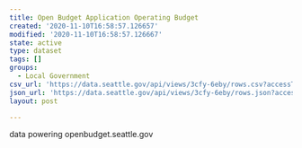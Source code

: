 ```yaml
---
title: Open Budget Application Operating Budget
created: '2020-11-10T16:58:57.126657'
modified: '2020-11-10T16:58:57.126667'
state: active
type: dataset
tags: []
groups:
  - Local Government
csv_url: 'https://data.seattle.gov/api/views/3cfy-6eby/rows.csv?accessType=DOWNLOAD'
json_url: 'https://data.seattle.gov/api/views/3cfy-6eby/rows.json?accessType=DOWNLOAD'
layout: post

---
```

data powering openbudget.seattle.gov
